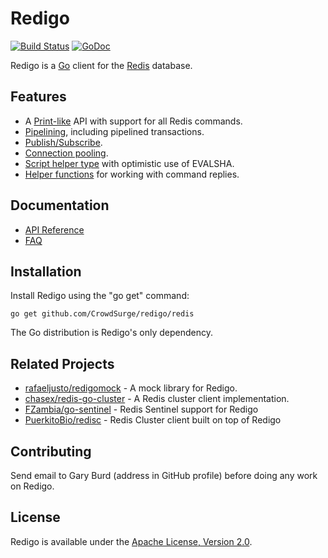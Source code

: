 Redigo
======

[![Build Status](https://travis-ci.org/garyburd/redigo.svg?branch=master)](https://travis-ci.org/garyburd/redigo)
[![GoDoc](https://godoc.org/github.com/garyburd/redigo/redis?status.svg)](https://godoc.org/github.com/garyburd/redigo/redis)

Redigo is a [Go](http://golang.org/) client for the [Redis](http://redis.io/) database.

Features
-------

* A [Print-like](http://godoc.org/github.com/CrowdSurge/redigo/redis#hdr-Executing_Commands) API with support for all Redis commands.
* [Pipelining](http://godoc.org/github.com/CrowdSurge/redigo/redis#hdr-Pipelining), including pipelined transactions.
* [Publish/Subscribe](http://godoc.org/github.com/CrowdSurge/redigo/redis#hdr-Publish_and_Subscribe).
* [Connection pooling](http://godoc.org/github.com/CrowdSurge/redigo/redis#Pool).
* [Script helper type](http://godoc.org/github.com/CrowdSurge/redigo/redis#Script) with optimistic use of EVALSHA.
* [Helper functions](http://godoc.org/github.com/CrowdSurge/redigo/redis#hdr-Reply_Helpers) for working with command replies.

Documentation
-------------

- [API Reference](http://godoc.org/github.com/CrowdSurge/redigo/redis)
- [FAQ](https://github.com/CrowdSurge/redigo/wiki/FAQ)

Installation
------------

Install Redigo using the "go get" command:

    go get github.com/CrowdSurge/redigo/redis

The Go distribution is Redigo's only dependency.

Related Projects
----------------

- [rafaeljusto/redigomock](https://godoc.org/github.com/rafaeljusto/redigomock) - A mock library for Redigo.
- [chasex/redis-go-cluster](https://github.com/chasex/redis-go-cluster) - A Redis cluster client implementation.
- [FZambia/go-sentinel](https://github.com/FZambia/go-sentinel) - Redis Sentinel support for Redigo
- [PuerkitoBio/redisc](https://github.com/PuerkitoBio/redisc) - Redis Cluster client built on top of Redigo

Contributing
------------

Send email to Gary Burd (address in GitHub profile) before doing any work on Redigo.

License
-------

Redigo is available under the [Apache License, Version 2.0](http://www.apache.org/licenses/LICENSE-2.0.html).
